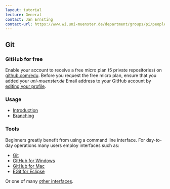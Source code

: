 ```yaml
---
layout: tutorial
lecture: General
contact: Jan Ernsting
contact-url: https://www.wi.uni-muenster.de/department/groups/pi/people/jan-ernsting
---
```


## Git
### GitHub for free

Enable your account to receive a free micro plan (5 private repositories) on [github.com/edu](https://github.com/edu).
Before you request the free micro plan, ensure that you added your *uni-muenster.de* Email address to your GitHub account by [editing your profile](https://github.com/settings/emails).

### Usage

* [Introduction](http://try.github.com/)
* [Branching](http://pcottle.github.com/learnGitBranching/)

### Tools

Beginners greatly benefit from using a command line interface.
For day-to-day operations many users employ interfaces such as:

* [Git](http://git-scm.com/)
* [GitHub for Windows](http://windows.github.com/)
* [GitHub for Mac](http://mac.github.com/)
* [EGit for Eclipse](http://eclipse.github.com/)

Or one of many [other interfaces](http://git-scm.com/downloads/guis).
